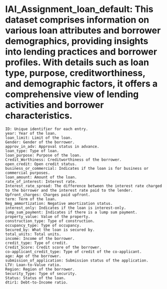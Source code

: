 # IAI_Assignment_loan_default: This dataset comprises information on various loan attributes and borrower demographics, providing insights into lending practices and borrower profiles. With details such as loan type, purpose, creditworthiness, and demographic factors, it offers a comprehensive view of lending activities and borrower characteristics.
    ID: Unique identifier for each entry.
    year: Year of the loan.
    loan_limit: Limit of the loan.
    Gender: Gender of the borrower.
    approv_in_adv: Approval status in advance.
    loan_type: Type of loan.
    loan_purpose: Purpose of the loan.
    Credit_Worthiness: Creditworthiness of the borrower.
    open_credit: Open credit status.
    business_or_commercial: Indicates if the loan is for business or commercial purposes.
    loan_amount: Amount of the loan.
    rate_of_interest: Interest rate.
    Interest_rate_spread: The difference between the interest rate charged to the borrower and the interest rate paid to the lender.
    Upfront_charges: Charges paid upfront.
    term: Term of the loan.
    Neg_ammortization: Negative amortization status.
    interest_only: Indicates if the loan is interest-only.
    lump_sum_payment: Indicates if there is a lump sum payment.
    property_value: Value of the property.
    construction_type: Type of construction.
    occupancy_type: Type of occupancy.
    Secured_by: What the loan is secured by.
    total_units: Total units.
    income: Income of the borrower.
    credit_type: Type of credit.
    Credit_Score: Credit score of the borrower.
    co-applicant_credit_type: Type of credit of the co-applicant.
    age: Age of the borrower.
    submission_of_application: Submission status of the application.
    LTV: Loan-to-Value ratio.
    Region: Region of the borrower.
    Security_Type: Type of security.
    Status: Status of the loan.
    dtir1: Debt-to-Income ratio.
